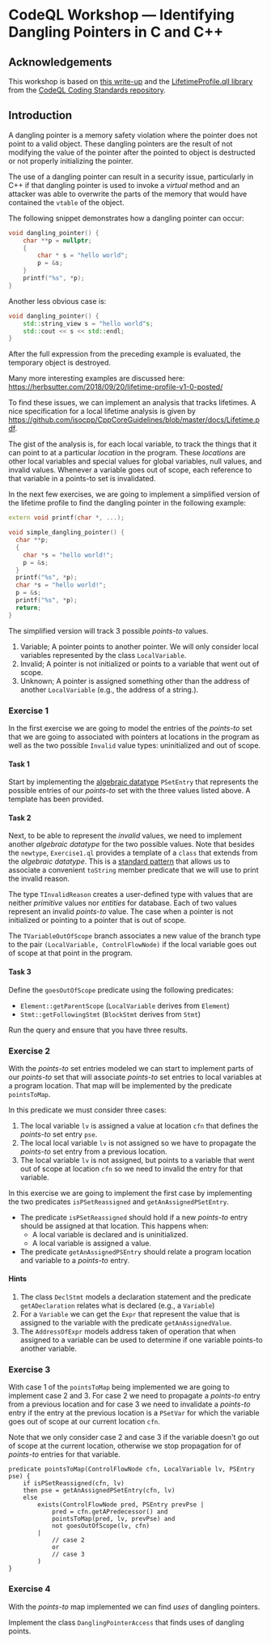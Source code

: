 # CodeQL Workshop — Identifying Dangling Pointers in C and C++

## Acknowledgements
This workshop is based on [this write-up](https://github.com/advanced-security/codeql-workshops-staging/blob/master/cpp/type-conversions-dangling-pointer/README.md) and the [LifetimeProfile.qll library](https://github.com/github/codeql-coding-standards/blob/main/cpp/common/src/codingstandards/cpp/lifetimes/lifetimeprofile/LifetimeProfile.qll) from the [CodeQL Coding Standards repository](https://github.com/github/codeql-coding-standards).

## Introduction
A dangling pointer is a memory safety violation where the pointer does not point to a valid object.
These dangling pointers are the result of not modifying the value of the pointer after the pointed to object is destructed or not properly initializing the pointer.

The use of a dangling pointer can result in a security issue, particularly in C++ if that dangling pointer is used to invoke a *virtual* method and an attacker was able to overwrite the parts of the memory that would have contained the `vtable` of the object.

The following snippet demonstrates how a dangling pointer can occur:

```cpp
void dangling_pointer() {
	char **p = nullptr;
	{
		char * s = "hello world";
		p = &s;
	}
	printf("%s", *p);
}
```

Another less obvious case is:

```cpp
void dangling_pointer() {
	std::string_view s = "hello world"s;
	std::cout << s << std::endl;
}
```

After the full expression from the preceding example is evaluated, the temporary object is destroyed.

Many more interesting examples are discussed here: https://herbsutter.com/2018/09/20/lifetime-profile-v1-0-posted/

To find these issues, we can implement an analysis that tracks lifetimes. A nice specification for a local lifetime analysis is given by https://github.com/isocpp/CppCoreGuidelines/blob/master/docs/Lifetime.pdf.

The gist of the analysis is, for each local variable, to track the things that it can point to at a particular _location_ in the program. These _locations_ are other local variables and special values for global variables, null values, and invalid values. Whenever a variable goes out of scope, each reference to that variable in a points-to set is invalidated.

In the next few exercises, we are going to implement a simplified version of the lifetime profile to find the dangling pointer in the following example:

```cpp
extern void printf(char *, ...);

void simple_dangling_pointer() {
  char **p;
  {
    char *s = "hello world!";
    p = &s;
  }
  printf("%s", *p);
  char *s = "hello world!";
  p = &s;
  printf("%s", *p);
  return;
}
```

The simplified version will track 3 possible *points-to* values.

1. Variable; A pointer points to another pointer. We will only consider local variables represented by the class `LocalVariable`.
2. Invalid; A pointer is not initialized or points to a variable that went out of scope.
3. Unknown; A pointer is assigned something other than the address of another `LocalVariable` (e.g., the address of a string.).

### Exercise 1

In the first exercise we are going to model the entries of the *points-to* set that we are going to associated with pointers at locations in the program as well as the two possible `Invalid` value types: uninitialized and out of scope. 

#### Task 1
Start by implementing the [algebraic datatype](https://codeql.github.com/docs/ql-language-reference/types/#algebraic-datatypes) `PSetEntry` that represents the possible entries of our *points-to* set with the three values listed above. A template has been provided.


#### Task 2
Next, to be able to represent the *invalid* values, we need to implement another *algebraic datatype* for the two possible values. Note that besides the `newtype`, `Exercise1.ql` provides a template of a `class` that extends from the *algebraic datatype*. This is a [standard pattern](https://codeql.github.com/docs/ql-language-reference/types/#standard-pattern-for-using-algebraic-datatypes) that allows us to associate a convenient `toString` member predicate that we will use to print the invalid reason.

The type `TInvalidReason` creates a user-defined type with values that are neither *primitive* values nor *entities* for database. Each of two values represent an invalid *points-to* value. The case when a pointer is not initialized or pointing to a pointer that is out of scope.

The `TVariableOutOfScope` branch associates a new value of the branch type to the pair `(LocalVariable, ControlFlowNode)` if the local variable goes out of scope at that point in the program. 

#### Task 3
Define the `goesOutOfScope` predicate using the following predicates:
* `Element::getParentScope` (`LocalVariable` derives from `Element`)
* `Stmt::getFollowingStmt` (`BlockStmt` derives from `Stmt`)

Run the query and ensure that you have three results.

### Exercise 2

With the *points-to* set entries modeled we can start to implement parts of our *points-to* set that will associate *points-to* set entries to local variables at a program location. That map will be implemented by the predicate `pointsToMap`.

In this predicate we must consider three cases:

1. The local variable `lv` is assigned a value at location `cfn` that defines the *points-to* set entry `pse`.
2. The local local variable `lv` is not assigned so we have to propagate the *points-to* set entry from a previous location.
3. The local variable `lv` is not assigned, but points to a variable that went out of scope at location `cfn` so we need to invalid the entry for that variable.

In this exercise we are going to implement the first case by implementing the two predicates `isPSetReassigned` and `getAnAssignedPSetEntry`.

- The predicate `isPSetReassigned` should hold if a new *points-to* entry should be assigned at that location. This happens when:
	- A local variable is declared and is uninitialized.
	- A local variable is assigned a value.
- The predicate `getAnAssignedPSEntry` should relate a program location and variable to a *points-to* entry.

#### Hints

1. The class `DeclStmt` models a declaration statement and the predicate `getADeclaration` relates what is declared (e.g., a `Variable`)
2. For a `Variable` we can get the `Expr` that represent the value that is assigned to the variable with the predicate `getAnAssignedValue`.
3. The `AddressOfExpr` models address taken of operation that when assigned to a variable can be used to determine if one variable points-to another variable.

### Exercise 3

With case 1 of the `pointsToMap` being implemented we are going to implement case 2 and 3.
For case 2 we need to propagate a *points-to* entry from a previous location and for case 3 we need to invalidate a *points-to* entry if the entry at the previous location is a `PSetVar` for which the variable goes out of scope at our current location `cfn`.

Note that we only consider case 2 and case 3 if the variable doesn't go out of scope at the current location, otherwise we stop propagation for of *points-to* entries for that variable.

```ql
predicate pointsToMap(ControlFlowNode cfn, LocalVariable lv, PSEntry pse) {
	if isPSetReassigned(cfn, lv)
	then pse = getAnAssignedPSetEntry(cfn, lv)
	else
		exists(ControlFlowNode pred, PSEntry prevPse |
			pred = cfn.getAPredecessor() and
			pointsToMap(pred, lv, prevPse) and
			not goesOutOfScope(lv, cfn)
		|
			// case 2
			or
			// case 3
		)
}
```

### Exercise 4

With the *points-to* map implemented we can find *uses* of dangling pointers. 

Implement the class `DanglingPointerAccess` that finds uses of dangling points.